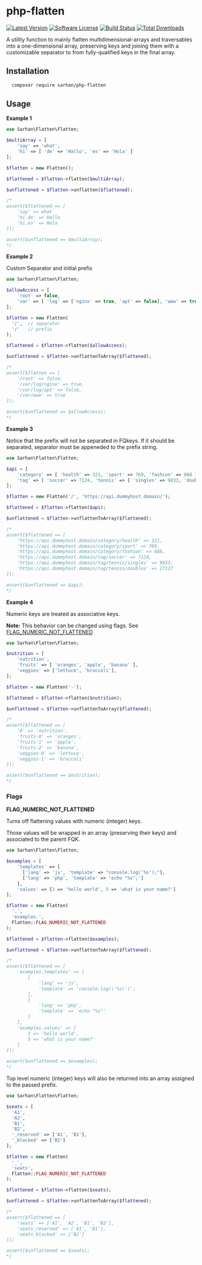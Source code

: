 # php-flatten

[![Latest Version](https://img.shields.io/github/release/AlaaSarhan/php-flatten.svg?style=flat-square)](https://github.com/AlaaSarhan/php-flatten/releases)
[![Software License](https://img.shields.io/badge/license-LGPL_v3.0-brightgreen.svg?style=flat-square)](LICENSE)
[![Build Status](https://travis-ci.org/AlaaSarhan/php-flatten.svg?branch=master)](https://travis-ci.org/AlaaSarhan/php-flatten)
[![Total Downloads](https://img.shields.io/packagist/dt/sarhan/php-flatten.svg?style=flat-square)](https://packagist.org/packages/sarhan/php-flatten)

A utility function to mainly flatten multidimensional-arrays and traversables into a one-dimensional array, preserving keys
and joining them with a customizable separator to from fully-qualified keys in the final array.

## Installation

```bash
  composer require sarhan/php-flatten
```

## Usage

**Example 1**

```php
use Sarhan\Flatten\Flatten;

$multiArray = [
    'say' => 'what',
    'hi' => [ 'de' => 'Hallo', 'es' => 'Hola' ]
];

$flatten = new Flatten();

$flattened = $flatten->flatten($multiArray);

$unflattened = $flatten->unflatten($flattened);

/*
assert($flattened == [
    'say' => what
    'hi.de' => Hallo
    'hi.es' => Hola
]);

assert($unflattened == $multiArray);
*/

```

**Example 2**

Custom Separator and initial prefix
```php
use Sarhan\Flatten\Flatten;

$allowAccess = [
    'root' => false,
    'var' => [ 'log' => ['nginx' => true, 'apt' => false], 'www' => true ],
];

$flatten = new Flatten(
  '/',  // separator
  '/'   // prefix
);

$flattened = $flatten->flatten($allowAccess);

$unflattened = $flatten->unflattenToArray($flattened);

/*
assert($flatten == [
    '/root' => false,
    '/var/log/nginx' => true,
    '/var/log/apt' => false,
    '/var/www' => true
]);

assert($unflattened == $allowAccess);
*/
```

**Example 3**

Notice that the prefix will not be separated in FQkeys. If it should be separated, separator must be appeneded to the prefix string.

```php
use Sarhan\Flatten\Flatten;

$api = [
    'category' => [ 'health' => 321, 'sport' => 769, 'fashion' => 888 ],
    'tag' => [ 'soccer' => 7124, 'tennis' => [ 'singles' => 9833, 'doubles' => 27127 ] ],
];

$flatten = new Flatten('/', 'https://api.dummyhost.domain/');

$flattened = $flatten->flatten($api);

$unflattened = $flatten->unflattenToArray($flattened);

/*
assert($flattened == [
    'https://api.dummyhost.domain/category/health' => 321,
    'https://api.dummyhost.domain/category/sport' => 769,
    'https://api.dummyhost.domain/category/fashion' => 888,
    'https://api.dummyhost.domain/tag/soccer' => 7124,
    'https://api.dummyhost.domain/tag/tennis/singles' => 9833,
    'https://api.dummyhost.domain/tag/tennis/doubles' => 27127
]);

assert($unflattened == $api);
*/
```

**Example 4**

Numeric keys are treated as associative keys.

**Note:** This behavior can be changed using flags. See [FLAG_NUMERIC_NOT_FLATTENED](#numeric_not_flattened)

```php
use Sarhan\Flatten\Flatten;

$nutrition = [
    'nutrition',
    'fruits' => [ 'oranges', 'apple', 'banana' ],
    'veggies' => ['lettuce', 'broccoli'],
];

$flatten = new Flatten('-');

$flattened = $flatten->flatten($nutrition);

$unflattened = $flatten->unflattenToArray($flattened);

/*
assert($flattened == [
    '0' => 'nutrition',
    'fruits-0' => 'oranges',
    'fruits-1' => 'apple',
    'fruits-2' => 'banana',
    'veggies-0' => 'lettuce',
    'veggies-1' => 'broccoli'
]);

assert($unflattened == $nutrition);
*/
```

### Flags

<a name="numeric_not_flattened"></a>**FLAG_NUMERIC_NOT_FLATTENED**

Turns off flattening values with numeric (integer) keys.

Those values will be wrapped in an array (preserving their keys) and associated to the parent FQK.

```php
use Sarhan\Flatten\Flatten;

$examples = [
    'templates' => [
      ['lang' => 'js', 'template' => "console.log('%s');"],
      ['lang' => 'php', 'template' => 'echo "%s";']
    ],
    'values' => [3 => 'hello world', 5 => 'what is your name?']
];

$flatten = new Flatten(
  '.',
  'examples.',
  Flatten::FLAG_NUMERIC_NOT_FLATTENED
);

$flattened = $flatten->flatten($examples);

$unflattened = $flatten->unflattenToArray($flattened);

/*
assert($flattened == [
    'examples.templates' => [
        [
            'lang' => 'js',
            'template' => 'console.log(\'%s\')';
        ],
        [
            'lang' => 'php',
            'template' => 'echo "%s"'
        ]
    ],
    'examples.values' => [
        3 => 'hello world',
        5 => 'what is your name?'
    ]
]);

assert($unflattened == $examples);
*/

```
Top level numeric (integer) keys will also be returned into an array assigned to the passed prefix.

```php
use Sarhan\Flatten\Flatten;

$seats = [
  'A1',
  'A2',
  'B1',
  'B2',
  '_reserved' => ['A1', 'B1'],
  '_blocked' => ['B2']
];

$flatten = new Flatten(
  '_',
  'seats',
  Flatten::FLAG_NUMERIC_NOT_FLATTENED
);

$flattened = $flatten->flatten($seats);

$unflattened = $flatten->unflattenToArray($flattened);

/*
assert($flattened == [
    'seats' => ['A1', 'A2', 'B1', 'B2'],
    'seats_reserved' => ['A1', 'B1'],
    'seats_blocked' => ['B2']
]);

assert($unflattened == $seats);
*/
```

